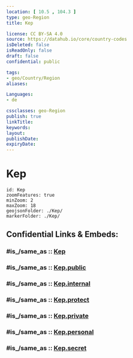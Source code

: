 ```yaml
---
location: [ 10.5 , 104.3 ] 
type: geo-Region
title: Kep

license: CC BY-SA 4.0
source: https://datahub.io/core/country-codes
isDeleted: false
isReadOnly: false
draft: false
confidential: public

tags:
- geo/Country/Region
aliases:

Languages:
- de

cssclasses: geo-Region
publish: true
linkTitle: 
keywords: 
layout: 
publishDate: 
expiryDate: 
---
```


# Kep

```leaflet
id: Kep
zoomFeatures: true 
minZoom: 2 
maxZoom: 18
geojsonFolder: ./Kep/
markerFolder: ./Kep/
```


## Confidential Links & Embeds: 

### #is_/same_as :: [Kep](/_Standards/Earth/Continent/Asia/Asia~South~East/Cambodia/Provinces~Cambodia/Kep.md) 

### #is_/same_as :: [Kep.public](/_public/Earth/Continent/Asia/Asia~South~East/Cambodia/Provinces~Cambodia/Kep.public.md) 

### #is_/same_as :: [Kep.internal](/_internal/Earth/Continent/Asia/Asia~South~East/Cambodia/Provinces~Cambodia/Kep.internal.md) 

### #is_/same_as :: [Kep.protect](/_protect/Earth/Continent/Asia/Asia~South~East/Cambodia/Provinces~Cambodia/Kep.protect.md) 

### #is_/same_as :: [Kep.private](/_private/Earth/Continent/Asia/Asia~South~East/Cambodia/Provinces~Cambodia/Kep.private.md) 

### #is_/same_as :: [Kep.personal](/_personal/Earth/Continent/Asia/Asia~South~East/Cambodia/Provinces~Cambodia/Kep.personal.md) 

### #is_/same_as :: [Kep.secret](/_secret/Earth/Continent/Asia/Asia~South~East/Cambodia/Provinces~Cambodia/Kep.secret.md)

